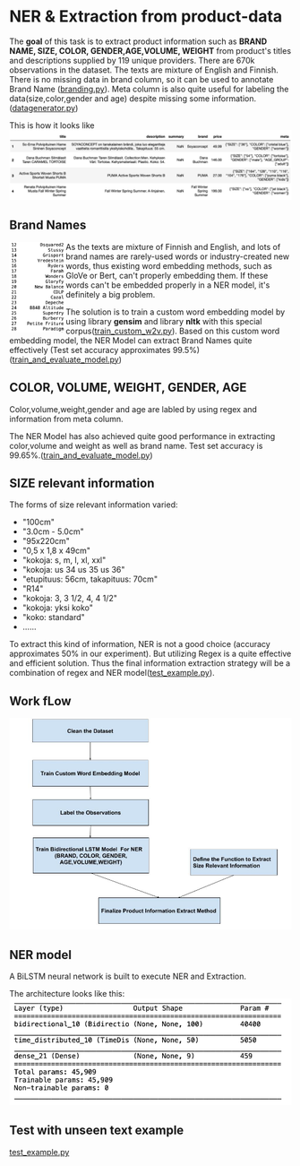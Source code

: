 # NER & Extraction from product-data
The **goal** of this task is to extract product information such as **BRAND NAME, SIZE, COLOR, GENDER,AGE,VOLUME, WEIGHT** from product's titles and descriptions supplied by 119 unique providers. There are 670k observations in the dataset. The texts are mixture of English and Finnish. There is no missing data in brand column, so it can be used to annotate Brand Name ([branding.py](https://github.com/YuTian8328/NER-Finnish-English-Product/blob/main/branding.py)).  Meta column is also quite useful for labeling the data(size,color,gender and age) despite missing some information.([datagenerator.py](https://github.com/YuTian8328/NER-Finnish-English-Product/blob/main/datagenerator.py))

This is how it looks like
![sample](img/sample.png)

## Brand Names

<img src="img/brand.png"  align="left" width="20%"/>

As the texts are mixture of Finnish and English, and lots of brand names are rarely-used words or industry-created new words, thus existing word embedding methods, such as GloVe or Bert, can't properly embedding them. If these words can't be embedded properly in a NER model, it's definitely a big problem.


The solution is to train a custom word embedding model by using library **gensim** and library **nltk** with this special corpus([train_custom_w2v.py](https://github.com/YuTian8328/NER-Finnish-English-Product/blob/main/train_custom_w2v.py)). Based on this custom word embedding model, the NER Model can extract Brand Names quite effectively (Test set accuracy approximates 99.5%)([train_and_evaluate_model.py](https://github.com/YuTian8328/NER-Finnish-English-Product/blob/main/train_and_evaluate_model.py))

## COLOR, VOLUME, WEIGHT, GENDER, AGE
Color,volume,weight,gender and age are labled by using regex and information from meta column.

The NER Model has also achieved quite good performance in extracting color,volume and weight as well as brand name.
Test set accuracy is 99.65%.([train_and_evaluate_model.py](https://github.com/YuTian8328/NER-Finnish-English-Product/blob/main/train_and_evaluate_model.py))



## SIZE relevant information
The forms of size relevant information varied: 
- "100cm"
- "3.0cm - 5.0cm"
- "95x220cm"
- "0,5 x 1,8 x 49cm"
- "kokoja: s, m, l, xl, xxl"
- "kokoja: us 34 us 35 us 36"
- "etupituus: 56cm, takapituus: 70cm"
- "R14"
- "kokoja: 3, 3 1/2, 4, 4 1/2"
- "kokoja: yksi koko"
- "koko: standard"
- ......

To extract this kind of information, NER is not a good choice (accuracy approximates 50% in our experiment). But utilizing Regex is a quite effective and efficient solution. Thus the final information extraction strategy will be a combination of regex and NER model([test_example.py](https://github.com/YuTian8328/NER-Finnish-English-Product/blob/main/test_example.py)).



## Work fLow

<img src="img/WorkFlow.jpg" width="600"/>

## NER model
A BiLSTM neural network is built to execute NER and Extraction.

The architecture looks like this:
<img src="img/architecture.png" width="700"/>

## Test with unseen text example
[test_example.py](https://github.com/YuTian8328/NER-Finnish-English-Product/blob/main/test_example.py)





